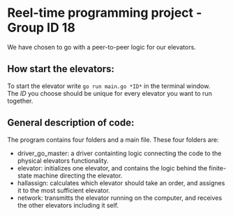 # Reel-time programming project - Group ID 18
We have chosen to go with a peer-to-peer logic for our elevators. <br/>

## How start the elevators:

To start the elevator write ```go run main.go *ID*``` in the terminal window. <br/>
The *ID* you choose should be unique for every elevator you want to run together. <br/>

## General description of code:
The program contains four folders and a main file. These four folders are: <br/>
- driver_go_master: a driver containting logic connecting the code to the physical elevators functionality. <br/>
- elevator: initializes one elevator, and contains the logic behind the finite-state machine directing the elevator. <br/>
- hallassign: calculates which elevator should take an order, and assignes it to the most sufficient elevator. <br/>
- network: transmitts the elevator running on the computer, and receives the other elevators including it self. <br/>
